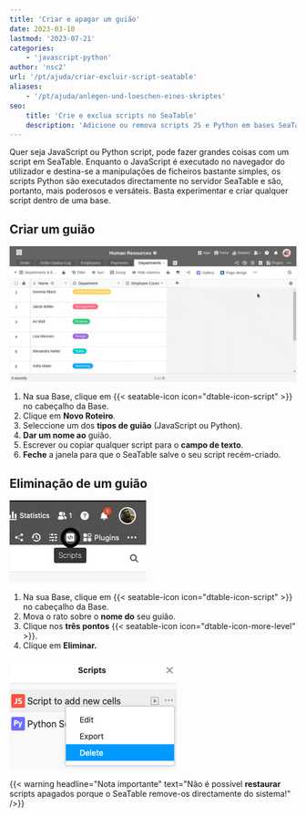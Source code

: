 ```yaml
---
title: 'Criar e apagar um guião'
date: 2023-03-10
lastmod: '2023-07-21'
categories:
    - 'javascript-python'
author: 'nsc2'
url: '/pt/ajuda/criar-excluir-script-seatable'
aliases:
    - '/pt/ajuda/anlegen-und-loeschen-eines-skriptes'
seo:
    title: 'Crie e exclua scripts no SeaTable'
    description: 'Adicione ou remova scripts JS e Python em bases SeaTable para automatizações rápidas e fluxos de trabalho customizados.'
---
```


Quer seja JavaScript ou Python script, pode fazer grandes coisas com um script em SeaTable. Enquanto o JavaScript é executado no navegador do utilizador e destina-se a manipulações de ficheiros bastante simples, os scripts Python são executados directamente no servidor SeaTable e são, portanto, mais poderosos e versáteis. Basta experimentar e criar qualquer script dentro de uma base.

## Criar um guião

![Criar um guião](images/create-python-script.gif)

1. Na sua Base, clique em {{< seatable-icon icon="dtable-icon-script" >}} no cabeçalho da Base.
2. Clique em **Novo Roteiro**.
3. Seleccione um dos **tipos de guião** (JavaScript ou Python).
4. **Dar um nome ao** guião.
5. Escrever ou copiar qualquer script para o **campo de texto**.
6. **Feche** a janela para que o SeaTable salve o seu script recém-criado.

## Eliminação de um guião

![Eliminação de um guião](images/Anlegen-eines-Skriptes.jpg)

1. Na sua Base, clique em {{< seatable-icon icon="dtable-icon-script" >}} no cabeçalho da Base.
2. Mova o rato sobre o **nome do** seu guião.
3. Clique nos **três pontos** {{< seatable-icon icon="dtable-icon-more-level" >}}.
4. Clique em **Eliminar.**

![Apagar um guião ](images/delete-scripts.png)

{{< warning  headline="Nota importante"  text="Não é possível **restaurar** scripts apagados porque o SeaTable remove-os directamente do sistema!" />}}
